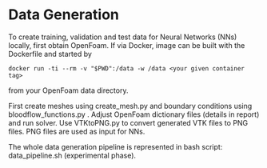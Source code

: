 # Data Generation

To create training, validation and test data for Neural Networks (NNs) locally, first obtain OpenFoam. If via Docker, image can be built with the Dockerfile and started by 

```docker run -ti --rm -v "$PWD":/data -w /data <your given container tag>```

from your OpenFoam data directory.

First create meshes using create_mesh.py and boundary conditions using bloodflow_functions.py . Adjust OpenFoam dictionary files (details in report) and run solver. Use VTKtoPNG.py to convert generated VTK files to PNG files. PNG files are used as input for NNs. 

The whole data generation pipeline is represented in bash script: data_pipeline.sh (experimental phase). 